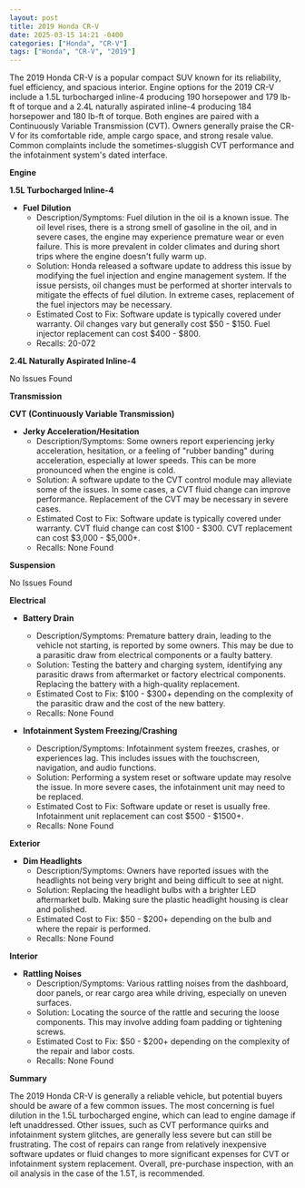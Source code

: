 ```yaml
---
layout: post
title: 2019 Honda CR-V
date: 2025-03-15 14:21 -0400
categories: ["Honda", "CR-V"]
tags: ["Honda", "CR-V", "2019"]
---
```

The 2019 Honda CR-V is a popular compact SUV known for its reliability, fuel efficiency, and spacious interior. Engine options for the 2019 CR-V include a 1.5L turbocharged inline-4 producing 190 horsepower and 179 lb-ft of torque and a 2.4L naturally aspirated inline-4 producing 184 horsepower and 180 lb-ft of torque. Both engines are paired with a Continuously Variable Transmission (CVT). Owners generally praise the CR-V for its comfortable ride, ample cargo space, and strong resale value. Common complaints include the sometimes-sluggish CVT performance and the infotainment system's dated interface.

**Engine**

**1.5L Turbocharged Inline-4**

*   **Fuel Dilution**
    *   Description/Symptoms: Fuel dilution in the oil is a known issue. The oil level rises, there is a strong smell of gasoline in the oil, and in severe cases, the engine may experience premature wear or even failure. This is more prevalent in colder climates and during short trips where the engine doesn't fully warm up.
    *   Solution: Honda released a software update to address this issue by modifying the fuel injection and engine management system. If the issue persists, oil changes must be performed at shorter intervals to mitigate the effects of fuel dilution. In extreme cases, replacement of the fuel injectors may be necessary.
    *   Estimated Cost to Fix: Software update is typically covered under warranty. Oil changes vary but generally cost $50 - $150. Fuel injector replacement can cost $400 - $800.
    *   Recalls: 20-072

**2.4L Naturally Aspirated Inline-4**

No Issues Found

**Transmission**

**CVT (Continuously Variable Transmission)**

*   **Jerky Acceleration/Hesitation**
    *   Description/Symptoms: Some owners report experiencing jerky acceleration, hesitation, or a feeling of "rubber banding" during acceleration, especially at lower speeds. This can be more pronounced when the engine is cold.
    *   Solution: A software update to the CVT control module may alleviate some of the issues. In some cases, a CVT fluid change can improve performance. Replacement of the CVT may be necessary in severe cases.
    *   Estimated Cost to Fix: Software update is typically covered under warranty. CVT fluid change can cost $100 - $300. CVT replacement can cost $3,000 - $5,000+.
    *   Recalls: None Found

**Suspension**

No Issues Found

**Electrical**

*   **Battery Drain**
    *   Description/Symptoms: Premature battery drain, leading to the vehicle not starting, is reported by some owners. This may be due to a parasitic draw from electrical components or a faulty battery.
    *   Solution: Testing the battery and charging system, identifying any parasitic draws from aftermarket or factory electrical components. Replacing the battery with a high-quality replacement.
    *   Estimated Cost to Fix: $100 - $300+ depending on the complexity of the parasitic draw and the cost of the new battery.
    *   Recalls: None Found

*   **Infotainment System Freezing/Crashing**
    *   Description/Symptoms: Infotainment system freezes, crashes, or experiences lag. This includes issues with the touchscreen, navigation, and audio functions.
    *   Solution: Performing a system reset or software update may resolve the issue. In more severe cases, the infotainment unit may need to be replaced.
    *   Estimated Cost to Fix: Software update or reset is usually free. Infotainment unit replacement can cost $500 - $1500+.
    *   Recalls: None Found

**Exterior**

*   **Dim Headlights**
    *   Description/Symptoms: Owners have reported issues with the headlights not being very bright and being difficult to see at night.
    *   Solution: Replacing the headlight bulbs with a brighter LED aftermarket bulb. Making sure the plastic headlight housing is clear and polished.
    *   Estimated Cost to Fix: $50 - $200+ depending on the bulb and where the repair is performed.
    *   Recalls: None Found

**Interior**

*   **Rattling Noises**
    *   Description/Symptoms: Various rattling noises from the dashboard, door panels, or rear cargo area while driving, especially on uneven surfaces.
    *   Solution: Locating the source of the rattle and securing the loose components. This may involve adding foam padding or tightening screws.
    *   Estimated Cost to Fix: $50 - $200+ depending on the complexity of the repair and labor costs.
    *   Recalls: None Found

**Summary**

The 2019 Honda CR-V is generally a reliable vehicle, but potential buyers should be aware of a few common issues. The most concerning is fuel dilution in the 1.5L turbocharged engine, which can lead to engine damage if left unaddressed. Other issues, such as CVT performance quirks and infotainment system glitches, are generally less severe but can still be frustrating. The cost of repairs can range from relatively inexpensive software updates or fluid changes to more significant expenses for CVT or infotainment system replacement. Overall, pre-purchase inspection, with an oil analysis in the case of the 1.5T, is recommended.

